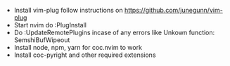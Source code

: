 - Install vim-plug follow instructions on https://github.com/junegunn/vim-plug
- Start nvim do :PlugInstall
- Do :UpdateRemotePlugins incase of any errors like Unkown function: SemshiBufWipeout 
- Install node, npm, yarn for coc.nvim to work
- Install coc-pyright and other required extensions
